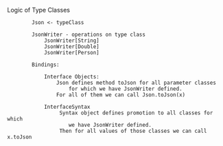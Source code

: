 Logic of Type Classes

            Json <- typeClass

            JsonWriter - operations on type class
                JsonWriter[String]
                JsonWriter[Double]
                JsonWriter[Person]

            Bindings:

                Interface Objects:
                    Json defines method toJson for all parameter classes
                        for which we have JsonWriter defined.
                    For all of them we can call Json.toJson(x)

                InterfaceSyntax
                     Syntax object defines promotion to all classes for which
                        we have JsonWriter defined.
                     Then for all values of those classes we can call x.toJson



